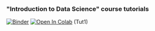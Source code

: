﻿### "Introduction to Data Science" course tutorials

 [![Binder](https://mybinder.org/badge_logo.svg)](https://mybinder.org/v2/gh/falex-aimri/intro_ds_tut/HEAD) [![Open In Colab](https://colab.research.google.com/assets/colab-badge.svg)](https://colab.research.google.com/github/falex-aimri/intro_ds_tut/blob/main/Tutorial1_intro2python.ipynb) (Tut1)
